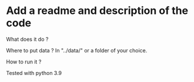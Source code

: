 # Add a readme and description of the code

What does it do ?

Where to put data ?
  In "../data/" or a folder of your choice.

How to run it ?

Tested with python 3.9

